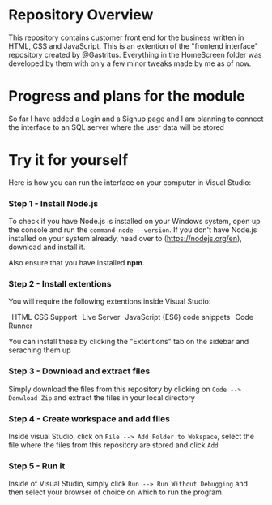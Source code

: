 # Repository Overview

This repository contains customer front end for the business written in HTML, CSS and JavaScript. This is an extention of the "frontend interface" repository created by @Gastritus. Everything in the HomeScreen folder was developed by them with only a few minor tweaks made by me as of now. 

# Progress and plans for the module

So far I have added a Login and a Signup page and I am planning to connect the interface to an SQL server where the user data will be stored

# Try it for yourself

Here is how you can run the interface on your computer in Visual Studio:

### Step 1 - Install Node.js

To check if you have Node.js is installed on your Windows system, open up the console and run the `command node --version`. If you don't have Node.js installed on your system already, head over to (https://nodejs.org/en), download and install it.

Also ensure that you have installed **npm**.

### Step 2 - Install extentions

You will require the following extentions inside Visual Studio:

-HTML CSS Support
-Live Server
-JavaScript (ES6) code snippets
-Code Runner

You can install these by clicking the "Extentions" tab on the sidebar and seraching them up

### Step 3 - Download and extract files 

Simply download the files from this repository by clicking on `Code --> Donwload Zip` and extract the files in your local directory

### Step 4 - Create workspace and add files

Inside visual Studio, click on `File --> Add Folder to Wokspace`, select the file where the files from this repository are stored and click `Add`

### Step 5 - Run it

Inside of Visual Studio, simply click `Run --> Run Without Debugging` and then select your browser of choice on which to run the program.


